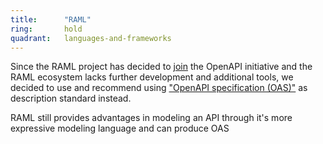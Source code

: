```yaml
---
title:      "RAML"
ring:       hold
quadrant:   languages-and-frameworks
---
```


Since the RAML project has decided to [join](https://blogs.mulesoft.com/dev/api-dev/open-api-raml-better-together/) the OpenAPI initiative and the RAML ecosystem lacks further development and additional tools, we decided to use and recommend using ["OpenAPI specification (OAS)"](/tools/open-api/) as description standard instead.

RAML still provides advantages in modeling an API through it's more expressive modeling language and can produce OAS